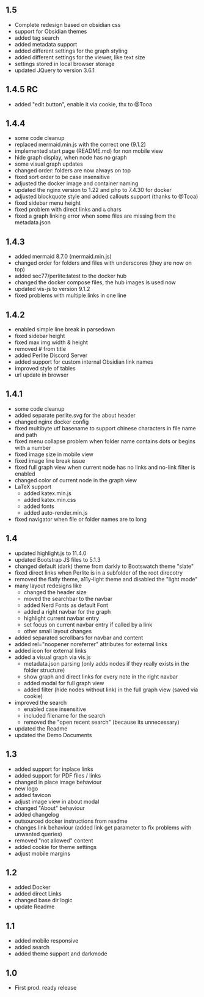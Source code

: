 ## 1.5
- Complete redesign based on obsidian css
- support for Obsidian themes
- added tag search
- added metadata support
- added different settings for the graph styling
- added different settings for the viewer, like text size
- settings stored in local browser storage
- updated JQuery to version 3.6.1



## 1.4.5 RC
- added "edit button", enable it via cookie, thx to @Tooa

## 1.4.4
- some code cleanup
- replaced mermaid.min.js with the correct one (9.1.2)
- implemented start page (README.md) for non mobile view
- hide graph display, when node has no graph
- some visual graph updates
- changed order: folders are now always on top
- fixed sort order to be case insensitive
- adjusted the docker image and container naming
- updated the nginx version to 1.22 and php to 7.4.30 for docker
- adjusted blockquote style and added callouts support (thanks to @Tooa)
- fixed sidebar menu height
- fixed problem with direct links and `&` chars
- fixed a graph linking error when some files are missing from the metadata.json


## 1.4.3
- added mermaid 8.7.0 (mermaid.min.js)
- changed order for folders and files with underscores (they are now on top)
- added sec77/perlite:latest to the docker hub
- changed the docker compose files, the hub images is used now
- updated vis-js to version 9.1.2
- fixed problems with multiple links in one line


## 1.4.2
- enabled simple line break in parsedown
- fixed sidebar height
- fixed max img width & height
- removed # from title
- added Perlite Discord Server
- added support for custom internal Obsidian link names
- improved style of tables
- url update in browser


## 1.4.1
- some code cleanup
- added separate perlite.svg for the about header
- changed nginx docker config
- fixed multibyte utf basename to support chinese characters in file name and path
- fixed menu collapse problem when folder name contains dots or begins with a number
- fixed image size in mobile view
- fixed image line break issue
- fixed full graph view when current node has no links and no-link filter is enabled
- changed color of current node in the graph view
- LaTeX support 
    - added katex.min.js
    - added katex.min.css
    - added fonts
    - added auto-render.min.js
- fixed navigator when file or folder names are to long


## 1.4
- updated highlight.js to 11.4.0
- updated Bootstrap JS files to 5.1.3
- changed default (dark) theme from darkly to Bootswatch theme "slate"
- fixed direct links when Perlite is in a subfolder of the root direcotry
- removed the flatly theme, a11y-light theme and disabled the "light mode"
- many layout redesigns like
    - changed the header size
    - moved the searchbar to the navbar
    - added Nerd Fonts as default Font
    - added a right navbar for the graph
    - highlight current navbar entry
    - set focus on current navbar entry if called by a link
    - other small layout changes
- added separated scrollbars for navbar and content
- added rel="noopener noreferrer" attributes for external links
- added icon for external links
- added a visual graph via vis.js
    - metadata.json parsing (only adds nodes if they really exists in the folder structure)
    - show graph and direct links for every note in the right navbar
    - added modal for full graph view
    - added filter (hide nodes without link) in the full graph view (saved via cookie)
- improved the search
    - enabled case insensitive
    - included filename for the search
    - removed the "open recent search" (because its unnecessary)
- updated the Readme
- updated the Demo Documents


## 1.3
- added support for inplace links
- added support for PDF files / links
- changed in place image behaviour
- new logo
- added favicon
- adjust image view in about modal
- changed "About" behaviour
- added changelog
- outsourced docker instructions from readme
- changes link behaviour (added link get parameter to fix problems with unwanted queries)
- removed "not allowed" content
- added cookie for theme settings
- adjust mobile margins


## 1.2
- added Docker  
- added direct Links  
- changed base dir logic  
- update Readme


## 1.1
- added mobile responsive
- added search
- added theme support and darkmode 


## 1.0
- First prod. ready release
